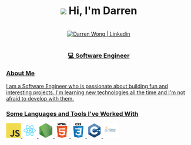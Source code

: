<div align="center">
 <h1> <img src="https://media.giphy.com/media/hvRJCLFzcasrR4ia7z/giphy.gif" width="35px"> Hi, I'm Darren </h1>
</div>

<br>

<div align="center">
  
   <a href="https://www.linkedin.com/in/darren-wong-78639588/" target="_blank">
   <img align="center" alt="Darren Wong | Linkedin " width="40px" src="http://www.prepare1.com/wp-content/uploads/2014/04/linkedin-logo-high-res-1254-1024x1024.jpg"
   </a>
 
</div>
 
<br>

<div align="center">
<h3>💻 Software Engineer </h3>
</div>

### About Me
I am a Software Engineer who is passionate about building fun and interesting projects. I'm learning new technologies all the time and I'm not afraid to develop with them.


### Some Languages and Tools I've Worked With
<code><img height="40" src="https://raw.githubusercontent.com/github/explore/80688e429a7d4ef2fca1e82350fe8e3517d3494d/topics/javascript/javascript.png"></code>
<code><img height="40" src="https://raw.githubusercontent.com/github/explore/80688e429a7d4ef2fca1e82350fe8e3517d3494d/topics/react/react.png"></code>
<code><img height="40" src="https://raw.githubusercontent.com/github/explore/80688e429a7d4ef2fca1e82350fe8e3517d3494d/topics/nodejs/nodejs.png"></code> 
<code><img height="40" src="https://raw.githubusercontent.com/github/explore/5c058a388828bb5fde0bcafd4bc867b5bb3f26f3/topics/html/html.png"></code>
<code><img height="40" src="https://raw.githubusercontent.com/github/explore/5c058a388828bb5fde0bcafd4bc867b5bb3f26f3/topics/css/css.png"></code>
<code><img height="40" src="https://raw.githubusercontent.com/github/explore/80688e429a7d4ef2fca1e82350fe8e3517d3494d/topics/cpp/cpp.png"></code>
<code><img height="40" src="https://raw.githubusercontent.com/github/explore/80688e429a7d4ef2fca1e82350fe8e3517d3494d/topics/java/java.png"></code>
